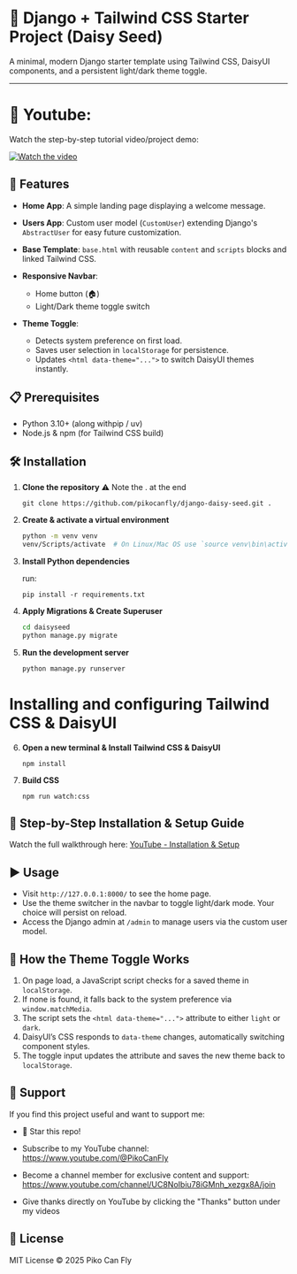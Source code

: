 # 🌱 Django + Tailwind CSS Starter Project (Daisy Seed)
A minimal, modern Django starter template using Tailwind CSS, DaisyUI components, and a persistent light/dark theme toggle.

---

# 🎥 Youtube:

Watch the step-by-step tutorial video/project demo:

[![Watch the video](https://img.youtube.com/vi/7qPaBR6JlQY/hqdefault.jpg)](https://youtu.be/7qPaBR6JlQY)

## 🚀 Features

* **Home App**: A simple landing page displaying a welcome message.
* **Users App**: Custom user model (`CustomUser`) extending Django's `AbstractUser` for easy future customization.
* **Base Template**: `base.html` with reusable `content` and `scripts` blocks and linked Tailwind CSS.
* **Responsive Navbar**:

  * Home button (🏠)
  * Light/Dark theme toggle switch
* **Theme Toggle**:

  * Detects system preference on first load.
  * Saves user selection in `localStorage` for persistence.
  * Updates `<html data-theme="...">` to switch DaisyUI themes instantly.

## 📋 Prerequisites

* Python 3.10+ (along withpip / uv)
* Node.js & npm (for Tailwind CSS build)

## 🛠️ Installation

1. **Clone the repository**
⚠️ Note the . at the end



   ```
   git clone https://github.com/pikocanfly/django-daisy-seed.git .
   
   ```

2. **Create & activate a virtual environment**

   ```bash
   python -m venv venv
   venv/Scripts/activate  # On Linux/Mac OS use `source venv\bin\activate`
   ```

3. **Install Python dependencies**

   run:

     ```
     pip install -r requirements.txt
     ```
4. **Apply Migrations & Create Superuser**

   ```bash
   cd daisyseed
   python manage.py migrate
   ```

5. **Run the development server**

   ```bash
   python manage.py runserver
   ```   

# **Installing and configuring Tailwind CSS & DaisyUI**

6. **Open a new terminal & Install Tailwind CSS & DaisyUI**

   ```
   npm install
   ```



7. **Build CSS**

   ```
   npm run watch:css
   ```

## 🎥 Step-by-Step Installation & Setup Guide

Watch the full walkthrough here: [YouTube - Installation & Setup](https://m.youtube.com/watch?v=7qPaBR6JlQY&t=2308s)


## ▶️ Usage

* Visit `http://127.0.0.1:8000/` to see the home page.
* Use the theme switcher in the navbar to toggle light/dark mode. Your choice will persist on reload.
* Access the Django admin at `/admin` to manage users via the custom user model.

## 🎨 How the Theme Toggle Works

1. On page load, a JavaScript script checks for a saved theme in `localStorage`.
2. If none is found, it falls back to the system preference via `window.matchMedia`.
3. The script sets the `<html data-theme="...">` attribute to either `light` or `dark`.
4. DaisyUI’s CSS responds to `data-theme` changes, automatically switching component styles.
5. The toggle input updates the attribute and saves the new theme back to `localStorage`.

## 🤝 Support
If you find this project useful and want to support me:

- 🌟  Star this repo! 

- Subscribe to my YouTube channel: https://www.youtube.com/@PikoCanFly

- Become a channel member for exclusive content and support: https://www.youtube.com/channel/UC8NoIbiu78iGMnh_xezgx8A/join

- Give thanks directly on YouTube by clicking the "Thanks" button under my videos

## 📄 License

MIT License © 2025 Piko Can Fly

